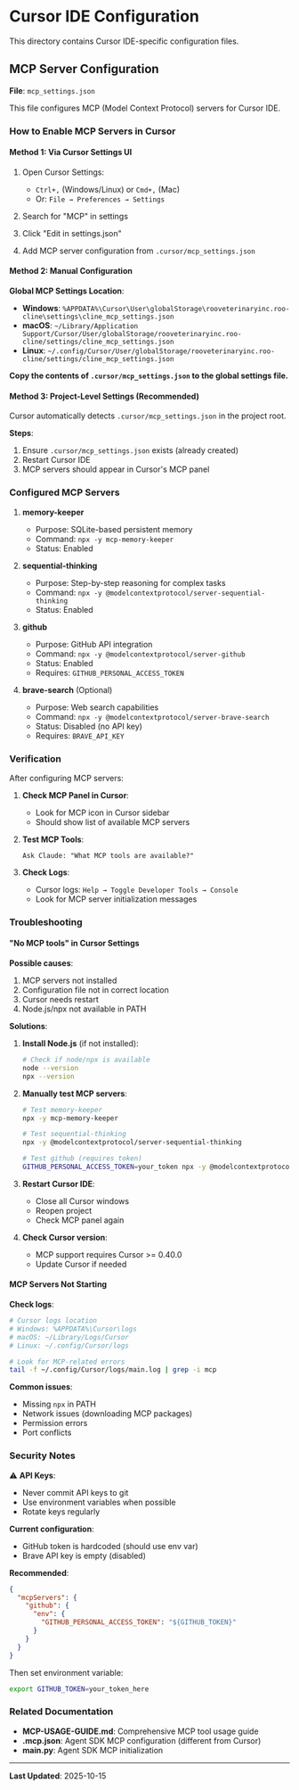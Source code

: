 # Cursor IDE Configuration

This directory contains Cursor IDE-specific configuration files.

## MCP Server Configuration

**File**: `mcp_settings.json`

This file configures MCP (Model Context Protocol) servers for Cursor IDE.

### How to Enable MCP Servers in Cursor

#### Method 1: Via Cursor Settings UI

1. Open Cursor Settings:
   - `Ctrl+,` (Windows/Linux) or `Cmd+,` (Mac)
   - Or: `File → Preferences → Settings`

2. Search for "MCP" in settings

3. Click "Edit in settings.json"

4. Add MCP server configuration from `.cursor/mcp_settings.json`

#### Method 2: Manual Configuration

**Global MCP Settings Location**:

- **Windows**: `%APPDATA%\Cursor\User\globalStorage\rooveterinaryinc.roo-cline\settings\cline_mcp_settings.json`
- **macOS**: `~/Library/Application Support/Cursor/User/globalStorage/rooveterinaryinc.roo-cline/settings/cline_mcp_settings.json`
- **Linux**: `~/.config/Cursor/User/globalStorage/rooveterinaryinc.roo-cline/settings/cline_mcp_settings.json`

**Copy the contents of `.cursor/mcp_settings.json` to the global settings file.**

#### Method 3: Project-Level Settings (Recommended)

Cursor automatically detects `.cursor/mcp_settings.json` in the project root.

**Steps**:
1. Ensure `.cursor/mcp_settings.json` exists (already created)
2. Restart Cursor IDE
3. MCP servers should appear in Cursor's MCP panel

### Configured MCP Servers

1. **memory-keeper**
   - Purpose: SQLite-based persistent memory
   - Command: `npx -y mcp-memory-keeper`
   - Status: Enabled

2. **sequential-thinking**
   - Purpose: Step-by-step reasoning for complex tasks
   - Command: `npx -y @modelcontextprotocol/server-sequential-thinking`
   - Status: Enabled

3. **github**
   - Purpose: GitHub API integration
   - Command: `npx -y @modelcontextprotocol/server-github`
   - Status: Enabled
   - Requires: `GITHUB_PERSONAL_ACCESS_TOKEN`

4. **brave-search** (Optional)
   - Purpose: Web search capabilities
   - Command: `npx -y @modelcontextprotocol/server-brave-search`
   - Status: Disabled (no API key)
   - Requires: `BRAVE_API_KEY`

### Verification

After configuring MCP servers:

1. **Check MCP Panel in Cursor**:
   - Look for MCP icon in Cursor sidebar
   - Should show list of available MCP servers

2. **Test MCP Tools**:
   ```
   Ask Claude: "What MCP tools are available?"
   ```

3. **Check Logs**:
   - Cursor logs: `Help → Toggle Developer Tools → Console`
   - Look for MCP server initialization messages

### Troubleshooting

#### "No MCP tools" in Cursor Settings

**Possible causes**:
1. MCP servers not installed
2. Configuration file not in correct location
3. Cursor needs restart
4. Node.js/npx not available in PATH

**Solutions**:

1. **Install Node.js** (if not installed):
   ```bash
   # Check if node/npx is available
   node --version
   npx --version
   ```

2. **Manually test MCP servers**:
   ```bash
   # Test memory-keeper
   npx -y mcp-memory-keeper

   # Test sequential-thinking
   npx -y @modelcontextprotocol/server-sequential-thinking

   # Test github (requires token)
   GITHUB_PERSONAL_ACCESS_TOKEN=your_token npx -y @modelcontextprotocol/server-github
   ```

3. **Restart Cursor IDE**:
   - Close all Cursor windows
   - Reopen project
   - Check MCP panel again

4. **Check Cursor version**:
   - MCP support requires Cursor >= 0.40.0
   - Update Cursor if needed

#### MCP Servers Not Starting

**Check logs**:
```bash
# Cursor logs location
# Windows: %APPDATA%\Cursor\logs
# macOS: ~/Library/Logs/Cursor
# Linux: ~/.config/Cursor/logs

# Look for MCP-related errors
tail -f ~/.config/Cursor/logs/main.log | grep -i mcp
```

**Common issues**:
- Missing `npx` in PATH
- Network issues (downloading MCP packages)
- Permission errors
- Port conflicts

### Security Notes

⚠️ **API Keys**: 
- Never commit API keys to git
- Use environment variables when possible
- Rotate keys regularly

**Current configuration**:
- GitHub token is hardcoded (should use env var)
- Brave API key is empty (disabled)

**Recommended**:
```json
{
  "mcpServers": {
    "github": {
      "env": {
        "GITHUB_PERSONAL_ACCESS_TOKEN": "${GITHUB_TOKEN}"
      }
    }
  }
}
```

Then set environment variable:
```bash
export GITHUB_TOKEN=your_token_here
```

### Related Documentation

- **MCP-USAGE-GUIDE.md**: Comprehensive MCP tool usage guide
- **.mcp.json**: Agent SDK MCP configuration (different from Cursor)
- **main.py**: Agent SDK MCP initialization

---

**Last Updated**: 2025-10-15

